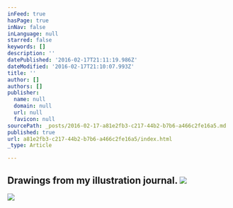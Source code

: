 ```yaml
---
inFeed: true
hasPage: true
inNav: false
inLanguage: null
starred: false
keywords: []
description: ''
datePublished: '2016-02-17T21:11:19.986Z'
dateModified: '2016-02-17T21:10:07.993Z'
title: ''
author: []
authors: []
publisher:
  name: null
  domain: null
  url: null
  favicon: null
sourcePath: _posts/2016-02-17-a81e2fb3-c217-44b2-b7b6-a466c2fe16a5.md
published: true
url: a81e2fb3-c217-44b2-b7b6-a466c2fe16a5/index.html
_type: Article

---
```

## Drawings from my illustration journal. ![](https://the-grid-user-content.s3-us-west-2.amazonaws.com/1a4cec8f-f132-4513-a800-2245da8a2a35.png)
![](https://the-grid-user-content.s3-us-west-2.amazonaws.com/7087e36b-860b-49f4-9afa-1069c4db6785.png)